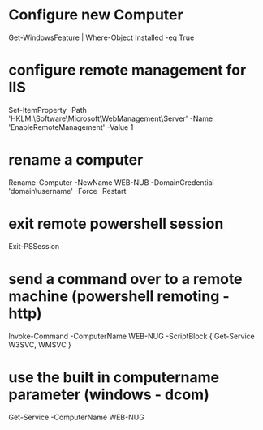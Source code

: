 # Configure new Computer

Get-WindowsFeature | Where-Object Installed -eq True

# configure remote management for IIS
Set-ItemProperty -Path 'HKLM:\Software\Microsoft\WebManagement\Server' -Name 'EnableRemoteManagement' -Value 1

# rename a computer
Rename-Computer -NewName WEB-NUB -DomainCredential 'domain\username' -Force -Restart

# exit remote powershell session
Exit-PSSession

# send a command over to a remote machine (powershell remoting - http)
Invoke-Command -ComputerName WEB-NUG -ScriptBlock { Get-Service W3SVC, WMSVC }

# use the built in computername parameter (windows - dcom)
Get-Service -ComputerName WEB-NUG
